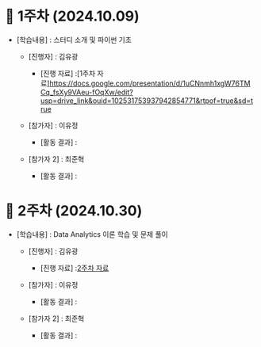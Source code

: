 # 📑 1주차 (2024.10.09)

- [학습내용] : 스터디 소개 및 파이썬 기초
  
   - [진행자]   : 김유광
      - [진행 자료] :[1주차 자료]https://docs.google.com/presentation/d/1uCNnmh1xgW76TMCq_fsXy9VAeu-fOqXw/edit?usp=drive_link&ouid=102531753937942854771&rtpof=true&sd=true
   
   - [참가자]   : 이유정
      - [활동 결과] : 
      
   - [참가자 2]   : 최준혁
      - [활동 결과] :

# 📑 2주차 (2024.10.30)

- [학습내용] : Data Analytics 이론 학습 및 문제 풀이 
  
   - [진행자]   : 김유광
      - [진행 자료] :[2주차 자료](https://docs.google.com/presentation/d/1IHIatnTvbncbKgDXkOkuiu57XxpovDDi/edit?usp=drive_link&ouid=102531753937942854771&rtpof=true&sd=true)
   
   - [참가자]   : 이유정
      - [활동 결과] : 
      
   - [참가자 2]   : 최준혁
      - [활동 결과] :
